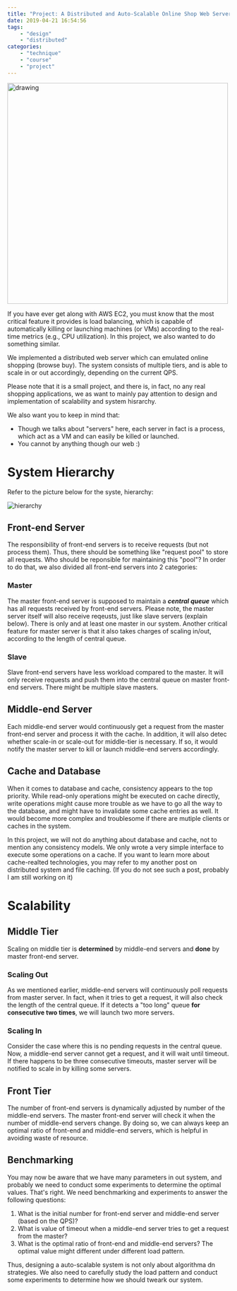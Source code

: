 ```yaml
---
title: "Project: A Distributed and Auto-Scalable Online Shop Web Server"
date: 2019-04-21 16:54:56
tags:
    - "design"
    - "distributed"
categories:
    - "technique" 
    - "course"
    - "project"
---
```


<img src="head.jpeg" alt="drawing" width="500"/>

If you have ever get along with AWS EC2, you must know that the most critical feature it provides is load balancing, which is capable of automatically killing or launching machines (or VMs) according to the real-time metrics (e.g., CPU utilization). In this project, we also wanted to do something similar.

We implemented a distributed web server which can emulated online shopping (browse buy). The system consists of multiple tiers, and is able to scale in or out accordingly, depending on the current QPS.

Please note that it is a small project, and there is, in fact, no any real shopping applications, we as want to mainly pay attention to design and implementation of scalability and system hisrarchy. 

We also want you to keep in mind that:

- Though we talks about "servers" here, each server in fact is a process, which act as a VM and can easily be killed or launched.
- You cannot by anything though our web :)

# System Hierarchy

Refer to the picture below for the syste, hierarchy:

![hierarchy](structure.svg)

## Front-end Server

The responsibility of front-end servers is to receive requests (but not process them). Thus, there should be something like "request pool" to store all requests. Who should be reponsible for maintaining this "pool"? In order to do that, we also divided all front-end servers into 2 categories:

### Master

The master front-end server is supposed to maintain a ***central queue*** which has all requests received by front-end servers. Please note, the master server itself will also receive reqeusts, just like slave servers (explain below). There is only and at least one master in our system. Another critical feature for master server is that it also takes charges of scaling in/out, according to the length of central queue.

### Slave

Slave front-end servers have less workload compared to the master. It will only receive requests and push them into the central queue on master front-end servers. There might be multiple slave masters.

## Middle-end Server

Each middle-end server would continuously get a request from the master front-end server and process it with the cache. In addition, it will also detec whether scale-in or scale-out for middle-tier is necessary. If so, it would notify the master server to kill or launch middle-end servers accordingly.

## Cache and Database

When it comes to database and cache, consistency appears to the top priority. While read-only operations might be executed on cache directly, write operations might cause more trouble as we have to go all the way to the database, and might have to invalidate some cache entries as well. It would become more complex and troublesome if there are mutiple clients or caches in the system.

In this project, we will not do anything about database and cache, not to mention any consistency models. We only wrote a very simple interface to execute some operations on a cache. If you want to learn more about cache-realted technologies, you may refer to my another post on distributed system and file caching. (If you do not see such a post, probably I am still working on it)

# Scalability

## Middle Tier

Scaling on middle tier is **determined** by middle-end servers and **done** by master front-end server.

### Scaling Out

As we mentioned earlier, middle-end servers will continuously poll requests from master server. In fact, when it tries to get a request, it will also check the length of the central queue. If it detects a "too long" queue **for consecutive two times**, we will launch two more servers.

### Scaling In

Consider the case where this is no pending requests in the central queue. Now, a middle-end server cannot get a request, and it will wait until timeout. If there happens to be three consecutive timeouts, master server will be notified to scale in by killing some servers.

## Front Tier

The number of front-end servers is dynamically adjusted by number of the middle-end servers. The master front-end server will check it when the number of middle-end servers change. By doing so, we can always keep an optimal ratio of front-end and middle-end servers, which is helpful in avoiding waste of resource.

## Benchmarking

You may now be aware that we have many parameters in out system, and probably we need to conduct some experiments to determine the optimal values. That's right. We need benchmarking and experiments to answer the following questions:

1. What is the initial number for front-end server and middle-end server (based on the QPS)?
2. What is value of timeout when a middle-end server tries to get a request from the master?
3. What is the optimal ratio of front-end and middle-end servers? The optimal value might different under different load pattern.

Thus, designing a auto-scalable system is not only about algorithma dn strategies. We also need to carefully study the load pattern and conduct some experiments to determine how we should tweark our system.